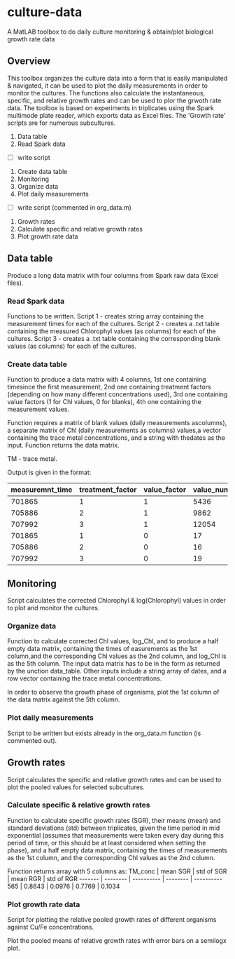 # culture-data
A MatLAB toolbox to do daily culture monitoring &amp; obtain/plot biological growth rate data 

## Overview
This toolbox organizes the culture data into a form that is easily manipulated & navigated, it can be used to plot the daily measurements in order to monitor the cultures. The functions also calculate the instantaneous, specific, and relative growth rates and can be used to plor the grwoth rate data. The toolbox is based on experiments in triplicates using the Spark multimode plate reader, which exports data as Excel files. The 'Growth rate' scripts are for numerous subcultures.  

1. Data table 
  1. Read Spark data
  - [ ] write script
  1. Create data table 
1. Monitoring
  1. Organize data 
  1. Plot daily measurements
  - [ ] write script (commented in org_data.m)
1. Growth rates
  1. Calculate specific and relative growth rates
  1. Plot growth rate data
  
## Data table 
Produce a long data matrix with four columns from Spark raw data (Excel files). 
### Read Spark data 
Functions to be written. 
Script 1 - creates string array containing the measurement times for each of the cultures. 
Script 2 - creates a .txt table containing the measured Chlorophyl values (as columns) for each of the cultures. 
Script 3 - creates a .txt table containing the corresponding blank values (as columns) for each of the cultures. 
### Create data table
Function to produce a data matrix with 4 columns, 1st one containing timesince the first measurement, 2nd one containing treatment factors (depending on how many different concentrations used), 3rd one containing value factors (1 for Chl values, 0 for blanks), 4th one containing the measurement values.

Function requires a matrix of blank values (daily measurements ascolumns), a separate matrix of Chl (daily measurements as columns) values,a vector containing the trace metal concentrations, and a string with thedates as the input. Function returns the data matrix.

TM - trace metal. 

Output is given in the format: 

measuremnt_time | treatment_factor | value_factor | value_num
--------------- | ---------------- | ------------ | --------- 
701865 | 1 | 1 | 5436
705886 | 2 | 1 | 9862
707992 | 3 | 1 | 12054
701865 | 1 | 0 | 17
705886 | 2 | 0 | 16
707992 | 3 | 0 | 19

## Monitoring
Script calculates the corrected Chlorophyl & log(Chlorophyl) values in order to plot and monitor the cultures. 
### Organize data 
Function to calculate corrected Chl values, log_Chl, and to produce a half empty data matrix, containing the times of easurements as the 1st column,and the corresponding Chl values as the 2nd column, and log_Chl is as the 5th column. The input data matrix has to be in the form as returned by the unction data_table. Other inputs include a string array of dates, and a row vector containing the trace metal concentrations.

In order to observe the growth phase of organisms, plot the 1st column of the data matrix against the 5th column.
### Plot daily measurements
Script to be written but exists already in the org_data.m function (is commented out). 

## Growth rates
Script calculates the specific and relative growth rates and can be used to plot the pooled values for selected subcultures. 
### Calculate specific & relative growth rates
Function to calculate specific growth rates (SGR), their means (mean) and standard deviations (std) between triplicates, given the time period in mid exponential (assumes that measurements were taken every day during this period of time, or this should be at least considered when setting the phase), and a half empty data matrix, containing the times of measurements as the 1st column, and the corresponding Chl values as the 2nd column.

Function returns array with 5 columns as: 
TM_conc | mean SGR | std of SGR | mean RGR | std of RGR
------- | -------- | ---------- | -------- | ----------
565 | 0.8643 | 0.0976 | 0.7769 | 0.1034
### Plot growth rate data
Script for plotting the relative pooled growth rates of different organisms against Cu/Fe concentrations.

Plot the pooled means of relative growth rates with error bars on a semilogx plot.
